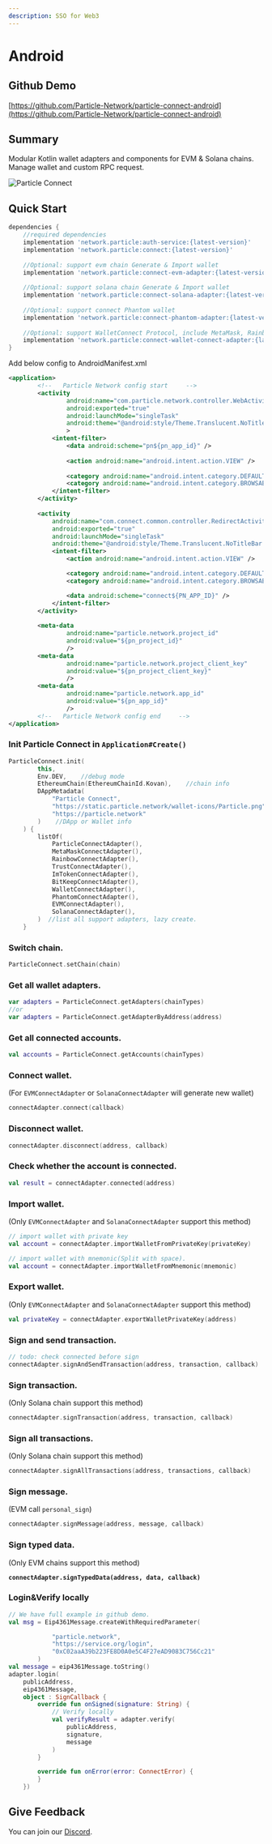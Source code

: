```yaml
---
description: SSO for Web3
---
```


# Android

## Github Demo

[https://github.com/Particle-Network/particle-connect-android](https://github.com/Particle-Network/particle-connect-android)

## Summary

Modular Kotlin wallet adapters and components for EVM & Solana chains. Manage wallet and custom RPC request.

![Particle Connect](https://static.particle.network/docs-images/particle-connect.jpeg)

## Quick Start

```groovy
dependencies {
    //required dependencies
    implementation 'network.particle:auth-service:{latest-version}'
    implementation 'network.particle:connect:{latest-version}'
    
    //Optional: support evm chain Generate & Import wallet
    implementation 'network.particle:connect-evm-adapter:{latest-version}'
    
    //Optional: support solana chain Generate & Import wallet
    implementation 'network.particle:connect-solana-adapter:{latest-version}'
    
    //Optional: support connect Phantom wallet
    implementation 'network.particle:connect-phantom-adapter:{latest-version}'
    
    //Optional: support WalletConnect Protocol, include MetaMask, Rainbow, Trust, imToken etc.
    implementation 'network.particle:connect-wallet-connect-adapter:{latest-version}'
}
```

Add below config to AndroidManifest.xml

```xml
<application>
        <!--   Particle Network config start     -->
        <activity
                android:name="com.particle.network.controller.WebActivity"
                android:exported="true"
                android:launchMode="singleTask"
                android:theme="@android:style/Theme.Translucent.NoTitleBar.Fullscreen"
                >
            <intent-filter>
                <data android:scheme="pn${pn_app_id}" />
        
                <action android:name="android.intent.action.VIEW" />
        
                <category android:name="android.intent.category.DEFAULT" />
                <category android:name="android.intent.category.BROWSABLE" />
            </intent-filter>
        </activity>
        
        <activity
            android:name="com.connect.common.controller.RedirectActivity"
            android:exported="true"
            android:launchMode="singleTask"
            android:theme="@android:style/Theme.Translucent.NoTitleBar.Fullscreen">
            <intent-filter>
                <action android:name="android.intent.action.VIEW" />

                <category android:name="android.intent.category.DEFAULT" />
                <category android:name="android.intent.category.BROWSABLE" />

                <data android:scheme="connect${PN_APP_ID}" />
            </intent-filter>
        </activity>
        
        <meta-data
                android:name="particle.network.project_id"
                android:value="${pn_project_id}"
                />
        <meta-data
                android:name="particle.network.project_client_key"
                android:value="${pn_project_client_key}"
                />
        <meta-data
                android:name="particle.network.app_id"
                android:value="${pn_app_id}"
                />
        <!--   Particle Network config end     -->
</application>
```

### Init Particle Connect in `Application#Create()`

```kotlin
ParticleConnect.init(
        this,
        Env.DEV,    //debug mode
        EthereumChain(EthereumChainId.Kovan),    //chain info
        DAppMetadata(
            "Particle Connect",
            "https://static.particle.network/wallet-icons/Particle.png",
            "https://particle.network"
        )    //DApp or Wallet info
    ) {
        listOf(
            ParticleConnectAdapter(),
            MetaMaskConnectAdapter(),
            RainbowConnectAdapter(),
            TrustConnectAdapter(),
            ImTokenConnectAdapter(),
            BitKeepConnectAdapter(),
            WalletConnectAdapter(),
            PhantomConnectAdapter(),
            EVMConnectAdapter(),
            SolanaConnectAdapter(),
        )  //list all support adapters, lazy create.
    }
```

### Switch chain.

```kotlin
ParticleConnect.setChain(chain)
```

### Get all wallet adapters.

```kotlin
var adapters = ParticleConnect.getAdapters(chainTypes)
//or
var adapters = ParticleConnect.getAdapterByAddress(address)
```

### Get all connected accounts.

```kotlin
val accounts = ParticleConnect.getAccounts(chainTypes)
```

### Connect wallet.&#x20;

(For `EVMConnectAdapter` or `SolanaConnectAdapter` will generate new wallet)

```kotlin
connectAdapter.connect(callback)
```

### Disconnect wallet.

```kotlin
connectAdapter.disconnect(address, callback)
```

### Check whether the account is connected.

```kotlin
val result = connectAdapter.connected(address)
```

### Import wallet.

(Only `EVMConnectAdapter` and `SolanaConnectAdapter` support this method)

```kotlin
// import wallet with private key
val account = connectAdapter.importWalletFromPrivateKey(privateKey)

// import wallet with mnemonic(Split with space).
val account = connectAdapter.importWalletFromMnemonic(mnemonic)
```

### Export wallet.&#x20;

(Only `EVMConnectAdapter` and `SolanaConnectAdapter` support this method)

```kotlin
val privateKey = connectAdapter.exportWalletPrivateKey(address)
```

### Sign and send transaction.

```kotlin
// todo: check connected before sign
connectAdapter.signAndSendTransaction(address, transaction, callback)
```

### Sign transaction.

(Only Solana chain support this method)

```kotlin
connectAdapter.signTransaction(address, transaction, callback)
```

### Sign all transactions.

(Only Solana chain support this method)

```kotlin
connectAdapter.signAllTransactions(address, transactions, callback)
```

### Sign message.

(EVM call `personal_sign`)

```kotlin
connectAdapter.signMessage(address, message, callback)
```

### Sign typed data.

(Only EVM chains support this method)

<pre class="language-kotlin"><code class="lang-kotlin"><strong>connectAdapter.signTypedData(address, data, callback)</strong></code></pre>

### Login\&Verify locally

```kotlin
// We have full example in github demo.
val msg = Eip4361Message.createWithRequiredParameter(

            "particle.network",
            "https://service.org/login",
            "0xC02aaA39b223FE8D0A0e5C4F27eAD9083C756Cc21"
        )
val message = eip4361Message.toString()
adapter.login(
    publicAddress,
    eip4361Message,
    object : SignCallback {
        override fun onSigned(signature: String) {
            // Verify locally
            val verifyResult = adapter.verify(
                publicAddress,
                signature,
                message
            )
        }

        override fun onError(error: ConnectError) {
        }
    })
```



## Give Feedback

You can join our [Discord](https://discord.gg/2y44qr6CR2).
